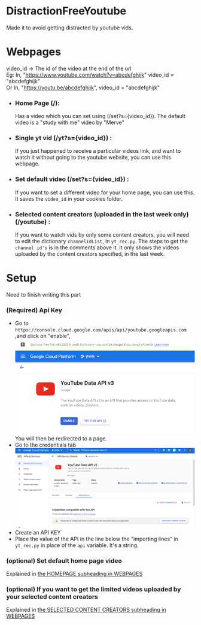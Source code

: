 # DistractionFreeYoutube
Made it to avoid getting distracted by youtube vids.

# Webpages
video_id -> The id of the video at the end of the url <br>
Eg: In, "https://www.youtube.com/watch?v=abcdefghijk" video_id = "abcdefghijk"<br>
    Or In, "https://youtu.be/abcdefghijk", video_id = "abcdefghijk"

* ### Home Page (/):
    Has a video which you can set using (/set?s={video_id}). The default video is a "study with me" video by "Merve"
* ### Single yt vid (/yt?s={video_id}) :
    If you just happened to receive a particular videos link, and want to watch it without going to the youtube website, you can use this webpage.
* ### Set default video (/set?s={video_id}) :
    If you want to set a different video for your home page, you can use this. It saves the `video_id` in your cookies folder.
* ### Selected content creators (uploaded in the last week only) (/youtube) :
    If you want to watch vids by only some content creators, you will need to edit the dictionary `channelIdList`, in `yt_rec.py`. The steps to get the `channel id's` is in the comments above it. It only shows the videos uploaded by the content creators specified, in the last week.

# Setup
Need to finish writing this part
### **(Required)** Api Key
* Go to `https://console.cloud.google.com/apis/api/youtube.googleapis.com` ,and click on "enable", ![click on "Enable" to enable the YouTube Data API v3](https://github.com/Darelife/DistractionFreeYoutube/blob/main/readmeFiles/enableYoutubeAPI.png) <br>You will then be redirected to a page.
* Go to the credentials tab ![It's below the API info](https://github.com/Darelife/DistractionFreeYoutube/blob/main/readmeFiles/credentialsTab.png)
* Create an API KEY
* Place the value of the API in the line below the "importing lines" in `yt_rec.py` in place of the `api` variable. It's a string.
### (optional) Set default home page video
Explained in [the HOMEPAGE subheading in WEBPAGES](#home-page-)
### (optional) If you want to get the limited videos uploaded by your selected content creators
Explained in [the SELECTED CONTENT CREATORS subheading in WEBPAGES](#selected-content-creators-uploaded-in-the-last-week-only-youtube-)

